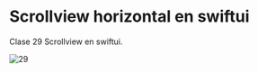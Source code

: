 # Scrollview horizontal en swiftui
Clase 29 Scrollview en swiftui.

![29](https://github.com/user-attachments/assets/2ec1f3a2-60d0-42e4-a5b7-75f8d9e4cca5)
